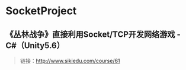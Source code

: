 # SocketProject

## 《丛林战争》直接利用Socket/TCP开发网络游戏 - C#（Unity5.6）
> 链接：http://www.sikiedu.com/course/61
